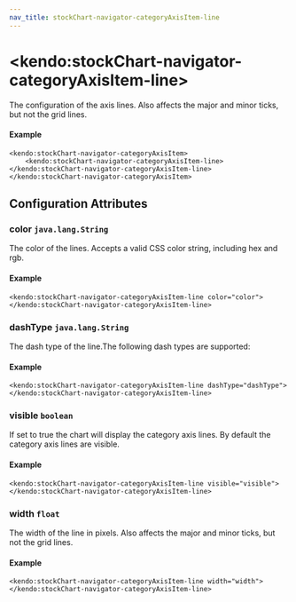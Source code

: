 ```yaml
---
nav_title: stockChart-navigator-categoryAxisItem-line
---
```


# \<kendo:stockChart-navigator-categoryAxisItem-line\>

The configuration of the axis lines. Also affects the major and minor ticks, but not the grid lines.

#### Example
    <kendo:stockChart-navigator-categoryAxisItem>
        <kendo:stockChart-navigator-categoryAxisItem-line></kendo:stockChart-navigator-categoryAxisItem-line>
    </kendo:stockChart-navigator-categoryAxisItem>

## Configuration Attributes

### color `java.lang.String`

The color of the lines. Accepts a valid CSS color string, including hex and rgb.

#### Example
    <kendo:stockChart-navigator-categoryAxisItem-line color="color">
    </kendo:stockChart-navigator-categoryAxisItem-line>

### dashType `java.lang.String`

The dash type of the line.The following dash types are supported:

#### Example
    <kendo:stockChart-navigator-categoryAxisItem-line dashType="dashType">
    </kendo:stockChart-navigator-categoryAxisItem-line>

### visible `boolean`

If set to true the chart will display the category axis lines. By default the category axis lines are visible.

#### Example
    <kendo:stockChart-navigator-categoryAxisItem-line visible="visible">
    </kendo:stockChart-navigator-categoryAxisItem-line>

### width `float`

The width of the line in pixels. Also affects the major and minor ticks, but not the grid lines.

#### Example
    <kendo:stockChart-navigator-categoryAxisItem-line width="width">
    </kendo:stockChart-navigator-categoryAxisItem-line>

